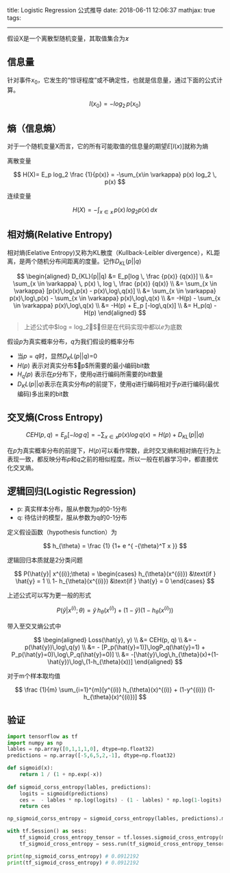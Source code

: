 title: Logistic Regression 公式推导
date: 2018-06-11 12:06:37
mathjax: true
tags:

---


假设X是一个离散型随机变量，其取值集合为$\varkappa$

## 信息量

针对事件$x_0$，它发生的“惊讶程度”或不确定性，也就是信息量，通过下面的公式计算。

$$
I(x_0) = -log_2 \, p(x_0)
$$


## 熵（信息熵）

对于一个随机变量X而言，它的所有可能取值的信息量的期望$E[I(x)]$就称为熵

离散变量


$$
H(X)= E_p log_2 \frac {1}{p(x)}
	= -\sum_{x\in \varkappa} p(x) log_2 \, p(x)
$$

连续变量

$$
H(X) = - \int_{x \in \varkappa} \, p(x) \, log_2 p(x) \, dx
$$


## 相对熵(Relative Entropy) 

相对熵(Eelative Entropy)又称为KL散度（Kullback-Leibler divergence），KL距离，是两个随机分布间距离的度量。记作$D_{KL}(p||q)$

$$
\begin{aligned}
D_{KL}(p||q) &= E_p[log \, \frac {p(x)} {q(x)}] \\
&= \sum_{x \in \varkappa} \, p(x) \, log \, \frac {p(x)} {q(x)} \\
&= \sum_{x \in \varkappa} [p(x)\,log\,p(x) - p(x)\,log\,q(x)] \\
&= \sum_{x \in \varkappa} p(x)\,log\,p(x) - \sum_{x \in \varkappa} p(x)\,log\,q(x) \\
&= -H(p) - \sum_{x \in \varkappa} p(x)\,log\,q(x) \\
&= -H(p) + E_p [-log\,q(x)] \\
&= H_p(q) - H(p)
\end{aligned}
$$


> 上述公式中$log = log_2$，但是在代码实现中都以$e$为底数

假设$p$为真实概率分布，$q$为我们假设的概率分布

* 当$p=q$时，显然$D_KL(p||q)$=0
* $H(p)$ 表示对真实分布$p$所需要的最小编码bit数
* $H_q(p)$ 表示在$p$分布下，使用$q$进行编码所需要的bit数量
* $D_KL(p||q)$表示在真实分布$p$的前提下，使用$q$进行编码相对于$p$进行编码(最优编码)多出来的bit数


## 交叉熵(Cross Entropy)

$$
CEH(p, q) = E_p[-log\,q] = - \sum_{x \in \varkappa} p(x) log\,q(x) = H(p) + D_{KL}(p||q)
$$

在$p$为真实概率分布的前提下，$H(p)$可以看作常数，此时交叉熵和相对熵在行为上表现一致，都反映分布$p$和$q$之前的相似程度。所以一般在机器学习中，都直接优化交叉熵。


## 逻辑回归(Logistic Regression)

* p: 真实样本分布，服从参数为p的0-1分布
* q: 待估计的模型，服从参数为q的0-1分布

定义假设函数（hypothesis function）为

$$
h_{\theta} = \frac {1} {1+ e ^{ -{\theta}^T x }}
$$


逻辑回归本质就是2分类问题

$$
P(\hat{y}| x^{(i)};\theta) = \begin{cases}
	h_{\theta}(x^{(i)}) &\text{if } \hat{y} = 1  \\
   1- h_{\theta}(x^{(i)}) &\text{if } \hat{y} = 0
\end{cases}
$$

上述公式可以写为更一般的形式

$$
P(\hat{y}| x^{(i)};\theta) = 	\hat{y} \, h_{\theta}(x^{(i)}) + (1- \hat{y}) (1- h_{\theta}(x^{(i)}))
$$


带入至交叉熵公式中

$$
\begin{aligned}
Loss(\hat{y}, y) \\
&= CEH(p, q) \\
&= - p(\hat{y})\,log\,q(y) \\
&= - [P_p(\hat{y}=1)]\,logP_q(\hat{y}=1) + P_p(\hat{y}=0)\,log\,P_q(\hat{y}=0)] \\
&= -[\hat{y}\,log\,h_{\theta}(x)+(1-\hat{y})\,log\,(1-h_{\theta}(x))]
\end{aligned}
$$


对于m个样本取均值

$$
\frac {1}{m} \sum_{i=1}^{m}[y^{(i)} h_{\theta}(x)^{(i)} + (1-y^{(i)}) (1-h_{\theta}(x)^{(i)})]
$$

## 验证

```python
import tensorflow as tf
import numpy as np
lables = np.array([0,1,1,1,0], dtype=np.float32)
predictions = np.array([-5,6,5,2,-1], dtype=np.float32)

def sigmoid(x):
    return 1 / (1 + np.exp(-x))
    
def sigmoid_corss_entropy(lables, predictions):
    logits = sigmoid(predictions)
    ces =  - lables * np.log(logits) - (1 - lables) * np.log(1-logits)
    return ces

np_sigmoid_corss_entropy = sigmoid_corss_entropy(lables, predictions).mean()

with tf.Session() as sess:
    tf_sigmoid_cross_entropy_tensor = tf.losses.sigmoid_cross_entropy(multi_class_labels=tf.constant(lables), logits=tf.constant(predictions))
    tf_sigmoid_cross_entropy = sess.run(tf_sigmoid_cross_entropy_tensor)

print(np_sigmoid_corss_entropy) # 0.0912192
print(tf_sigmoid_cross_entropy) # 0.0912192
```


